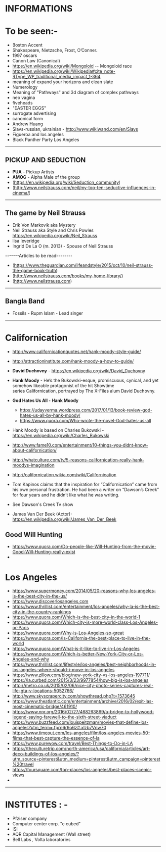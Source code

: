 # INFORMATIONS


# To be seen:- 
- Boston Accent
- Shakespeare, Nietzsche, Frost, O’Conner.
- 1997 oscars
- Canon Law (Canonical)
- https://en.wikipedia.org/wiki/Mongoloid -- Mongoloid race
- https://en.wikipedia.org/wiki/Wikipedia#cite_note-RType_WP_traditional_media_impact_1-364
- meaning of expand your horizons  and clean slate 
- Numerology 
- Meaning of "Pathways" and 3d diagram of complex pathways
- neo vagina
- fiveheads
- "EASTER EGGS"
- surrogate advertising
- canonical form
- Andrew Huang
- Slavs-russian, ukrainian -  http://www.wikiwand.com/en/Slavs
- Figueroa and los angeles
- Black Panther Party Los Angeles

----------------

## PICKUP AND SEDUCTION
- **PUA** - Pickup Artists
- **AMOG** - Alpha Male of the group 
- (https://en.wikipedia.org/wiki/Seduction_community)
- (http://www.neilstrauss.com/neil/my-top-ten-seductive-influences-in-cinema/)

--------------------

## The game by Neil Strauss 

- Erik Von Markovik aka Mystery 
- Neil Strauss aka Style and Chris Powles https://en.wikipedia.org/wiki/Neil_Strauss
- lisa leveridge
- Ingrid De La O (m. 2013) - Spouse of Neil Strauss

-------Articles to be read--------
- (https://www.theguardian.com/lifeandstyle/2015/oct/10/neil-strauss-the-game-book-truth)
- (http://www.neilstrauss.com/books/my-home-library/)
- (http://www.neilstrauss.com)

-----------------------

## Bangla Band
- Fossils - Rupm Islam - Lead singer

-------------------

# Californication
- http://www.californicationquotes.net/hank-moody-style-guide/
- http://attractioninstitute.com/hank-moody-a-how-to-guide/
- **David Duchovny** - https://en.wikipedia.org/wiki/David_Duchovny 
- **Hank Moody** - He’s the Bukowski-esque, promiscuous, cynical, and yet somehow likeable protagonist of the hit Showtime series Californication, portrayed by The X-Files alum David Duchovny.
 

     
    
     
- **God Hates Us All - Hank Moody**
    - https://udayverma.wordpress.com/2017/01/13/book-review-god-hates-us-all-by-hank-moody/
    - https://www.quora.com/Who-wrote-the-novel-God-hates-us-all
 
  
    
- Hank Moody is based on Charles Bukowski - https://en.wikipedia.org/wiki/Charles_Bukowski

- http://www.fame10.com/entertainment/10-things-you-didnt-know-about-californication/
- http://whatculture.com/tv/5-reasons-californication-really-hank-moodys-imagination
- http://californication.wikia.com/wiki/Californication


- Tom Kapinos claims that the inspiration for “Californication” came from his own personal frustration. He had been a writer on “Dawson’s Creek” for four years and he didn’t like what he was writing.
- See Dawson's Creek Tv show
- James Van Der Beek (Actor)- https://en.wikipedia.org/wiki/James_Van_Der_Beek


## Good Will Hunting
- https://www.quora.com/Do-people-like-Will-Hunting-from-the-movie-Good-Will-Hunting-really-exist
- 


# Los Angeles 
- https://www.supermoney.com/2014/05/20-reasons-why-los-angeles-is-the-best-city-in-the-us/
- https://www.discoverlosangeles.com
- https://www.thrillist.com/entertainment/los-angeles/why-la-is-the-best-city-in-the-country-rankings
- https://www.quora.com/Which-is-the-best-city-in-the-world-1
- https://www.quora.com/Which-city-is-more-world-class-Los-Angeles-or-Paris
- https://www.quora.com/Why-is-Los-Angeles-so-great
- https://www.quora.com/Is-California-the-best-place-to-live-in-the-world
- https://www.quora.com/What-is-it-like-to-live-in-Los-Angeles
- https://www.quora.com/Which-is-better-New-York-City-or-Los-Angeles-and-why
- https://www.thrillist.com/lifestyle/los-angeles/best-neighborhoods-in-los-angeles-where-should-i-move-in-los-angeles
- https://www.zillow.com/blog/new-york-city-vs-los-angeles-197711/
- https://la.curbed.com/2015/3/23/9977854/how-big-is-los-angeles
- http://metro.co.uk/2015/02/06/nice-city-photo-series-captures-real-life-gta-v-locations-5052766/
- http://www.skyscrapercity.com/showthread.php?t=1573645
- https://www.theatlantic.com/entertainment/archive/2016/02/exit-las-most-cinematic-bridge/461910/
- https://www.npr.org/2016/02/27/468263869/a-bridge-to-hollywood-legend-saying-farewell-to-the-sixth-street-viaduct
- https://www.buzzfeed.com/louispeitzman/movies-that-define-los-angeles?utm_term=.fprn6r9o6z#.xlzb7Vnw70
- https://www.timeout.com/los-angeles/film/los-angeles-movies-50-films-that-best-capture-the-essence-of-la
- https://www.purewow.com/travel/Best-Things-to-Do-in-LA
- https://theculturetrip.com/north-america/usa/california/articles/art-deco-buildings-of-los-angeles/?utm_source=pinterest&utm_medium=pinterest&utm_campaign=pinterest%20travel
- https://foursquare.com/top-places/los-angeles/best-places-scenic-views
- 
--------------------------



# INSTITUTES : - 
	
- Pfziser company
- Computer center corp. "c cubed"
- ISI
- AQR Capital Management (Wall street)
- Bell Labs , Volta laboratories

-----------------
